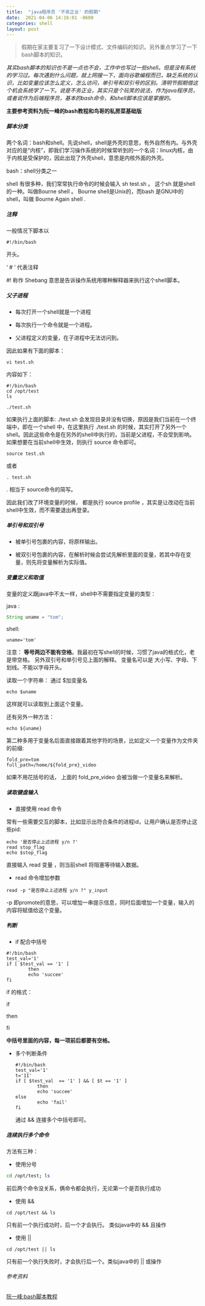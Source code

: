 ```yaml
---
title:  "java程序员 '不务正业' 的假期"
date:  2021-04-06 14:16:01 -0600
categories: shell
layout: post
---
```

 > 假期在家主要复习了一下设计模式、文件编码的知识。另外重点学习了一下bash脚本的知识。



*其实bash脚本的知识也不是一点也不会，工作中也写过一些shell。但是没有系统的学习过。每次遇到什么问题，就上网搜一下，面向谷歌编程而已，缺乏系统的认识，比如变量应该怎么定义，怎么访问，单引号和双引号的区别。清明节假期借这个机会系统学了一下。说是不务正业，其实只是个玩笑的说法，作为java程序员，或者说作为后端程序员，基本的bash命令，和shell脚本应该是掌握的。* 



**主要参考资料为阮一峰的bash教程和鸟哥的私房菜基础版**



##### 脚本分类

两个名词：bash和shell。先说shell，shell是外壳的意思，有外自然有内。与外壳对应的是“内核”，即我们学习操作系统的时候常听到的一个名词：linux内核，由于内核是受保护的，因此出现了外壳shell，意思是内核外面的外壳。

 bash：shell分类之一

shell 有很多种，我们常常执行命令的时候会输入 sh test.sh 。 这个sh 就是shell的一种。叫做Bourne  shell 。 Bourne   shell是Unix的，而bash 是GNU中的shell，叫做 Bourne Again  shell .



##### 注释

一般情况下脚本以

~~~shell
#!/bin/bash
~~~

开头。

‘   #  ’ 代表注释

#! 称作 Shebang 意思是告诉操作系统用哪种解释器来执行这个shell脚本。



##### 父子进程

* 每次打开一个shell就是一个进程

* 每次执行一个命令就是一个进程。

* 父进程定义的变量，在子进程中无法访问到。

因此如果有下面的脚本：

~~~shell
vi test.sh
~~~

内容如下：

~~~shell
#!/bin/bash
cd /opt/test
ls 
~~~

 ~~~shell
./test.sh
 ~~~

如果执行上面的脚本: ./test.sh  会发现目录并没有切换，原因是我们当前在一个终端中，即在一个shell 中，在这里执行 ./test.sh 的时候，其实打开了另外一个shell。因此这些命令是在另外的shell中执行的，当前是父进程，不会受到影响。 如果想要在当前shell中生效，则执行 source 命令即可。

~~~shell
source test.sh
~~~

或者

~~~shell
. test.sh
~~~

. 相当于 source命令的简写。

因此我们改了环境变量的时候， 都是执行 source  profile ，其实是让改动在当前shell中生效，而不需要退出再登录。



##### 单引号和双引号

* 被单引号包裹的内容，将原样输出。

* 被双引号包裹的内容，在解析时候会尝试先解析里面的变量，若其中存在变量，则先将变量解析为实际值。



##### 变量定义和取值

变量的定义跟java中不太一样，shell中不需要指定变量的类型： 

java :

~~~java
String uname = "tom";
~~~

shell:

~~~shell
uname='tom'
~~~

注意： **等号两边不能有空格**。我最初在写shell的时候，习惯了java的格式化，老是带空格。 另外双引号和单引号见上面的解释。 变量名可以是 大小写、字母、下划线。不能以字母开头。

读取一个字符串： 通过 $加变量名

~~~shell
echo $uname
~~~

这样就可以读取到上面这个变量。

还有另外一种方法：

~~~shell
echo ${uname}
~~~

第二种多用于变量名后面直接跟着其他字符的场景，比如定义一个变量作为文件夹的前缀:

~~~shell
fold_pre=tom
full_path=/home/${fold_pre}_video
~~~

如果不用花括号的话， 上面的 fold_pre_video 会被当做一个变量名来解析。



##### 读取键盘输入

- 直接使用 read 命令

常有一些需要交互的脚本，比如显示出符合条件的进程id，让用户确认是否停止这些pid:

~~~shell
echo '是否停止上述进程 y/n ?'
read stop_flag
echo $stop_flag
~~~

直接输入 read 变量 ，则当前shell 将阻塞等待输入数据。

- read 命令增加参数

~~~shell
read -p "是否停止上述进程 y/n ?" y_input
~~~

-p 即promote的意思，可以增加一串提示信息，同时后面增加一个变量，输入的内容将赋值给这个变量。



##### 判断

- if 配合中括号

~~~shell
#!/bin/bash
test_val='1'
if [ $test_val == '1' ]
        then
        echo 'succee'
fi
~~~

if 的格式：

 if 

  then 

fi

**中括号里面的内容，每一项前后都要有空格。**

- 多个判断条件

  ~~~shell
  #!/bin/bash
  test_val='1'
  t='11'
  if [ $test_val  == '1' ] && [ $t == '1' ]
          then
          echo 'succee'
  else
          echo 'fail'
  fi
  ~~~

  通过 && 连接多个中括号即可。



##### 连续执行多个命令

方法有三种：

* 使用分号

~~~sh
cd /opt/test; ls
~~~

前后两个命令没关系，俩命令都会执行，无论第一个是否执行成功

* 使用 &&

~~~
cd /opt/test && ls
~~~

只有前一个执行成功时，后一个才会执行。 类似java中的 &&  且操作

* 使用 || 

~~~
cd /opt/test || ls 
~~~

只有前一个执行失败时，才会执行后一个。类似java中的 || 或操作





###### 参考资料

[阮一峰:bash脚本教程](https://wangdoc.com/bash/index.html) 